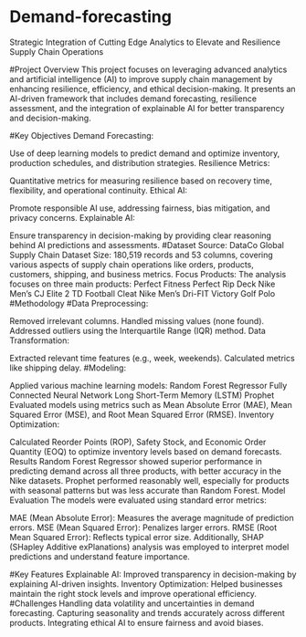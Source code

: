 # Demand-forecasting
Strategic Integration of Cutting Edge Analytics to Elevate and Resilience Supply Chain Operations

#Project Overview
This project focuses on leveraging advanced analytics and artificial intelligence (AI) to improve supply chain management by enhancing resilience, efficiency, and ethical decision-making. It presents an AI-driven framework that includes demand forecasting, resilience assessment, and the integration of explainable AI for better transparency and decision-making.

#Key Objectives
Demand Forecasting: 

Use of deep learning models to predict demand and optimize inventory, production schedules, and distribution strategies.
Resilience Metrics: 

Quantitative metrics for measuring resilience based on recovery time, flexibility, and operational continuity.
Ethical AI: 

Promote responsible AI use, addressing fairness, bias mitigation, and privacy concerns.
Explainable AI: 

Ensure transparency in decision-making by providing clear reasoning behind AI predictions and assessments.
#Dataset
Source: DataCo Global Supply Chain Dataset
Size: 180,519 records and 53 columns, covering various aspects of supply chain operations like orders, products, customers, shipping, and business metrics.
Focus Products: The analysis focuses on three main products:
Perfect Fitness Perfect Rip Deck
Nike Men’s CJ Elite 2 TD Football Cleat
Nike Men’s Dri-FIT Victory Golf Polo
#Methodology
#Data Preprocessing:

Removed irrelevant columns.
Handled missing values (none found).
Addressed outliers using the Interquartile Range (IQR) method.
Data Transformation:

Extracted relevant time features (e.g., week, weekends).
Calculated metrics like shipping delay.
#Modeling:

Applied various machine learning models:
Random Forest Regressor
Fully Connected Neural Network
Long Short-Term Memory (LSTM)
Prophet
Evaluated models using metrics such as Mean Absolute Error (MAE), Mean Squared Error (MSE), and Root Mean Squared Error (RMSE).
Inventory Optimization:

Calculated Reorder Points (ROP), Safety Stock, and Economic Order Quantity (EOQ) to optimize inventory levels based on demand forecasts.
Results
Random Forest Regressor showed superior performance in predicting demand across all three products, with better accuracy in the Nike datasets.
Prophet performed reasonably well, especially for products with seasonal patterns but was less accurate than Random Forest.
Model Evaluation
The models were evaluated using standard error metrics:

MAE (Mean Absolute Error): Measures the average magnitude of prediction errors.
MSE (Mean Squared Error): Penalizes larger errors.
RMSE (Root Mean Squared Error): Reflects typical error size.
Additionally, SHAP (SHapley Additive exPlanations) analysis was employed to interpret model predictions and understand feature importance.

#Key Features
Explainable AI: Improved transparency in decision-making by explaining AI-driven insights.
Inventory Optimization: Helped businesses maintain the right stock levels and improve operational efficiency.
#Challenges
Handling data volatility and uncertainties in demand forecasting.
Capturing seasonality and trends accurately across different products.
Integrating ethical AI to ensure fairness and avoid biases.
